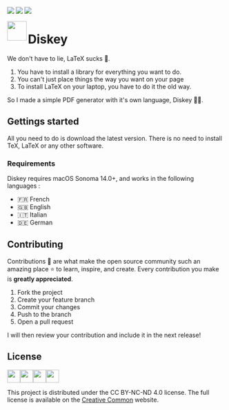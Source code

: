 ![](https://img.shields.io/github/downloads/l0uisgrange/diskey/total)
![](https://img.shields.io/github/v/release/l0uisgrange/diskey)
![](https://img.shields.io/github/issues/l0uisgrange/diskey)

<img src="https://github.com/l0uisgrange/diskey/assets/70532216/aeaa9c18-a214-46b9-a7ea-c59d44256931" align="left" width="45">

# Diskey

We don't have to lie, LaTeX sucks 🤮.

1. You have to install a library for everything you want to do.
2. You can't just place things the way you want on your page
3. To install LaTeX on your laptop, you have to do it the old way.

So I made a simple PDF generator with it's own language, Diskey 🎉🥏. 

## Gettings started

All you need to do is download the latest version. There is no need to install TeX, LaTeX or any other software.

### Requirements

Diskey requires macOS Sonoma 14.0+, and works in the following languages :
- 🇫🇷 French
- 🇬🇧 English
- 🇮🇹 Italian
- 🇩🇪 German

## Contributing

Contributions 🫡 are what make the open source community such an amazing place ⭐️ to learn, inspire, and create. Every contribution you make is **greatly appreciated**.
1. Fork the project
2. Create your feature branch
3. Commit your changes
4. Push to the branch
5. Open a pull request

I will then review your contribution and include it in the next release!

## License

<div style="display: flex;">
<img width="30" src="https://github.com/l0uisgrange/diskey/assets/70532216/c79321e6-cb24-40fd-a451-1a9415f49f36">
<img width="30" src="https://github.com/l0uisgrange/diskey/assets/70532216/f1b6bbdc-8f4b-456b-8884-c91400150c6a">
<img width="30" src="https://github.com/l0uisgrange/diskey/assets/70532216/09ae47a4-b5f3-45b8-86f4-9fce45855b0d">
<img width="30" src="https://github.com/l0uisgrange/diskey/assets/70532216/6788c1fd-e2da-4281-a48d-4b62c93b126d">
</div>

This project is distributed under the CC BY-NC-ND 4.0 license. The full license is available on the [Creative Common](https://creativecommons.org/licenses/by-nc-nd/4.0/legalcode.en) website.

